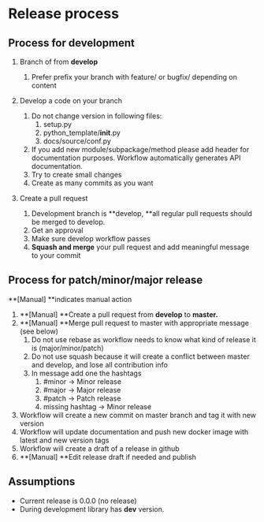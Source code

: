 # Release process

## Process for development

1. Branch of from **develop**
    1. Prefer prefix your branch with feature/ or bugfix/ depending on content
2. Develop a code on your branch
    1. Do not change version in following files:
        1. setup.py
        2. python_template/__init__.py
        3. docs/source/conf.py
    2. If you add new module/subpackage/method please add header for documentation purposes. Workflow automatically generates API documentation.
    3. Try to create small changes
    4. Create as many commits as you want

1. Create a pull request
    1. Development branch is **develop, **all regular pull requests should be merged to develop.
    2. Get an approval
    3. Make sure develop workflow passes
    4. **Squash and merge** your pull request and add meaningful message to your commit

## Process for patch/minor/major release

**[Manual] **indicates manual action

1. **[Manual] **Create a pull request from **develop** to **master.**
2. **[Manual] **Merge pull request to master with appropriate message (see below)
    1. Do not use rebase as workflow needs to know what kind of release it is (major/minor/patch)
    2. Do not use squash because it will create a conflict between master and develop, and lose all contribution info
    3. In message add one the hashtags
        1. #minor → Minor release
        2. #major → Major release
        3. #patch → Patch release
        4. missing hashtag → Minor release
3. Workflow will create a new commit on master branch and tag it with new version
4. Workflow will update documentation and push new docker image with latest and new version tags
5. Workflow will create a draft of a release in github
6. **[Manual] **Edit release draft if needed and publish

## Assumptions

* Current release is 0.0.0 (no release)
* During development library has **dev** version.



